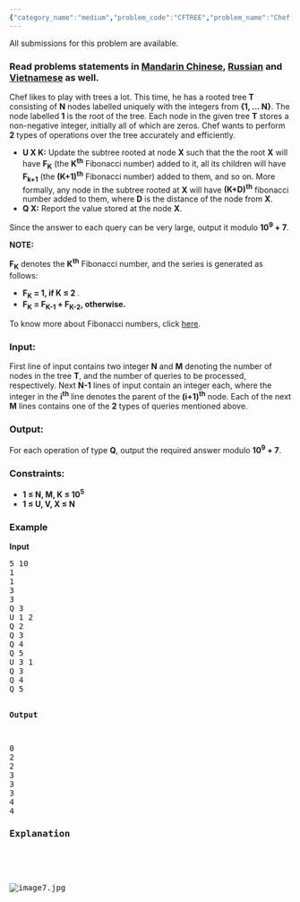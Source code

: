 ```yaml
---
{"category_name":"medium","problem_code":"CFTREE","problem_name":"Chef And Fibonacci Tree","languages_supported":{"0":"ADA","1":"ASM","2":"BASH","3":"BF","4":"C","5":"C99 strict","6":"CAML","7":"CLOJ","8":"CLPS","9":"CPP 4.3.2","10":"CPP 4.9.2","11":"CPP14","12":"CS2","13":"D","14":"ERL","15":"FORT","16":"FS","17":"GO","18":"HASK","19":"ICK","20":"ICON","21":"JAVA","22":"JS","23":"LISP clisp","24":"LISP sbcl","25":"LUA","26":"NEM","27":"NICE","28":"NODEJS","29":"PAS fpc","30":"PAS gpc","31":"PERL","32":"PERL6","33":"PHP","34":"PIKE","35":"PRLG","36":"PYPY","37":"PYTH","38":"PYTH 3.4","39":"RUBY","40":"SCALA","41":"SCM chicken","42":"SCM guile","43":"SCM qobi","44":"ST","45":"TCL","46":"TEXT","47":"WSPC"},"max_timelimit":3,"source_sizelimit":50000,"problem_author":"ma5termind","problem_tester":"antoniuk1","date_added":"2-12-2015","tags":{"0":"cook66","1":"data","2":"graph","3":"ma5termind","4":"medium","5":"sqrt"},"editorial_url":"http://discuss.codechef.com/problems/CFTREE","time":{"view_start_date":1453660200,"submit_start_date":1453660200,"visible_start_date":1453660200,"end_date":1735669800},"layout":"problem"}
---
```

<span class="solution-visible-txt">All submissions for this problem are available.</span><h3> Read problems statements in <a target="_blank" href="http://www.codechef.com/download/translated/COOK66/mandarin/CFTREE.pdf">Mandarin Chinese</a>, <a target="_blank" href="http://www.codechef.com/download/translated/COOK66/russian/CFTREE.pdf">Russian</a> and <a target="_blank" href="http://www.codechef.com/download/translated/COOK66/vietnamese/CFTREE.pdf">Vietnamese</a> as well.</h3>
<p>Chef likes to play with trees a lot. This time, he has a rooted tree <b>T</b> consisting of <b>N</b> nodes labelled uniquely with the integers from <b>{1, … N}</b>. The node labelled <b>1</b> is the root of the tree. Each node in the given tree <b>T</b> stores a non-negative integer, initially all of which are zeros. Chef wants to perform <b>2</b> types of operations over the tree accurately and efficiently.</p>
<ul>
<li><b>U X K:</b> Update the subtree rooted at node <b>X</b> such that the the root <b>X</b> will have <b>F<sub>K</sub></b> (the <b>K<sup>th</sup></b> Fibonacci number) added to it, all its children will have <b>F<sub>k+1</sub></b> (the <b>(K+1)<sup>th</sup></b> Fibonacci number) added to them, and so on. More formally, any node in the subtree rooted at <b>X</b> will have <b>(K+D)<sup>th</sup></b> fibonacci number added to them, where <b>D</b> is the distance of the node from <b>X</b>.</li>
<li><b>Q X:</b> Report the value stored at the node <b>X</b>.</li>
</ul>
<p>Since the answer to each query can be very large, output it modulo <b>10<sup>9</sup> + 7</b>.</p>
<p><b>NOTE:</b></p>
<p><b>F<sub>K</sub></b> denotes the <b>K<sup>th</sup></b> Fibonacci number, and the series is generated as follows:</p>
<ul>
<li><b>F<sub>K</sub> = 1, if K ≤ 2 </b>.</li>
<li><b>F<sub>K</sub> = F<sub>K-1</sub> + F<sub>K-2</sub>, otherwise.</b></li>
</ul>
<p>
To know more about Fibonacci numbers, click <a href="https://en.wikipedia.org/wiki/Fibonacci_number">here</a>.
</p>
<h3>Input:</h3>
<p>First line of input contains two integer <b>N</b> and <b>M</b> denoting the number of nodes in the tree <b>T</b>, and the number of queries to be processed, respectively. Next <b>N-1</b> lines of input contain an integer each, where the integer in the <b>i<sup>th</sup></b> line denotes the parent of the <b>(i+1)<sup>th</sup></b> node. Each of the next <b>M</b> lines contains one of the <b>2</b> types of queries mentioned above.</p>
<h3>Output:</h3>
<p>For each operation of type <b>Q</b>, output the required answer modulo <b>10<sup>9</sup> + 7</b>.</p>
<h3>Constraints:</h3>
<ul>
<li><b>1 ≤ N, M, K ≤ 10<sup>5</sup></b></li>
<li><b>1 ≤ U, V, X ≤ N</b></li>
</ul>
<h3>Example</h3>
<p><b>Input</b></p>
<pre>
5 10
1
1
3
3
Q 3
U 1 2
Q 2
Q 3
Q 4
Q 5
U 3 1
Q 3
Q 4
Q 5

<b>Output</b>
<pre>
0
2
2
3
3
3
4
4
</pre><h3>Explanation</h3>
<p>
<img src="https://s3.amazonaws.com/hr-challenge-images/3194/1452931833-352a82ea85-image7.jpg" title="image7.jpg" />
</p>
</pre>